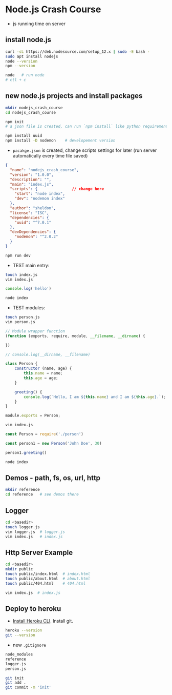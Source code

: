 # Node.js Crash Course

- js running time on server

## install node.js

```bash
curl -sL https://deb.nodesource.com/setup_12.x | sudo -E bash -
sudo apt install nodejs
node --version
npm --version

node   # run node
# ctl + c
```

## new node.js projects and install packages

```bash
mkdir nodejs_crash_course
cd nodejs_crash_course

npm init
# a json file is created, can run `npm install` like python requirements

npm install uuid
npm install -D nodemon    # developement version
```

- `pacakge.json` is created, change scripts settings for later (run server automatically every time file saved)

```json
{
  "name": "nodejs_crash_course",
  "version": "1.0.0",
  "description": "",
  "main": "index.js",
  "scripts": {               // change here
    "start": "node index",
    "dev": "nodemon index"
  },
  "author": "sheldon",
  "license": "ISC",
  "dependencies": {
    "uuid": "^7.0.1"
  },
  "devDependencies": {
    "nodemon": "^2.0.2"
  }
}

```

```bash
npm run dev
```

- TEST main entry:

```bash
touch index.js
vim index.js
```

```js
console.log('hello')
```

```bash
node index
```

- TEST modules:

```bash
touch person.js
vim person.js
```

```js
// Module wrapper function
(function (exports, require, module, __filename, __dirname) {

})

// console.log(__dirname, __filename)

class Person {
    constructor (name, age) {
        this.name = name;
        this.age = age;
    }

    greeting() {
        console.log(`Hello, I am ${this.name} and I am ${this.age}.`);
    }
}

module.exports = Person;
```

```bash
vim index.js
```

```js
const Person = require('./person')

const person1 = new Person('John Doe', 30)

person1.greeting()
```

```bash
node index
```

## Demos - path, fs, os, url, http

```bash
mkdir reference
cd reference   # see demos there
```

## Logger

```bash
cd <basedir>
touch logger.js
vim logger.js  # logger.js
vim index.js   # index.js
```

## Http Server Example

```bash
cd <basedir>
mkdir public
touch public/index.html  # index.html
touch public/about.html  # about.html
touch public/404.html    # 404.html
```

```bash
vim index.js  # index.js
```

## Deploy to heroku

- [Install Heroku CLI](https://devcenter.heroku.com/articles/heroku-cli#download-and-install). Install git.

```bash
heroku --version
git --version
```

- new `.gitignore`

```txt
node_modules
reference
logger.js
person.js
```

```bash
git init
git add .
git commit -m 'init'
```
